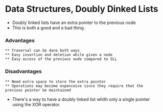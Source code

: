 # Data Structures, Doubly Dinked Lists

* Doubly linked lists have an extra pointer to the previous node
* This is both a good and a bad thing.

### Advantages
    ** Traversal can be done both ways
    ** Easy insertion and deletion while given a node
    ** Easy access of the previous node compared to SLL

### Disadvantages
    ** Need extra space to store the extra pointer
    ** Operations may become expenceive since they require that the previous pointer be maintained

* There's a way to have a doubly linked list whith only a single pointer using the XOR operator.
